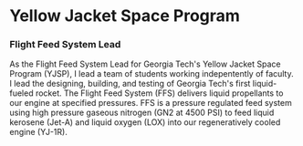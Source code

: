# Yellow Jacket Space Program
### Flight Feed System Lead
As the Flight Feed System Lead for Georgia Tech's Yellow Jacket Space Program (YJSP), I lead a team of students working indepentently of faculty. I lead the designing, building, and testing of Georgia Tech's first liquid-fueled rocket. The Flight Feed System (FFS) delivers liquid propellants to our engine at specified pressures. FFS is a pressure regulated feed system using high pressure gaseous nitrogen (GN2 at 4500 PSI) to feed liquid kerosene (Jet-A) and liquid oxygen (LOX) into our regeneratively cooled engine (YJ-1R).

